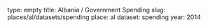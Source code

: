 type: empty
title: Albania / Government Spending
slug: places/al/datasets/spending
place: al
dataset: spending
year: 2014
